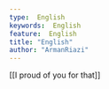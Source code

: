 ```yaml
---
type:  English
keywords:  English
feature:  English
title: "English"
author: "ArmanRiazi"
---
```

[[I proud of you for that]]  